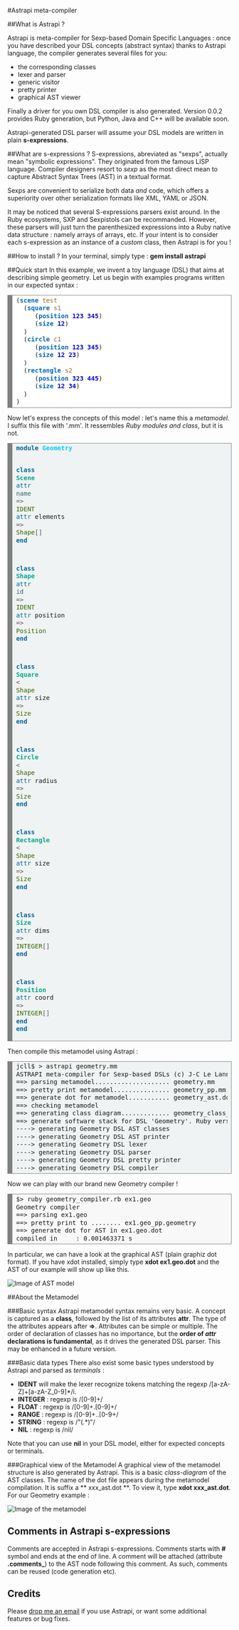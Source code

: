 #Astrapi meta-compiler

##What is Astrapi ?

Astrapi is meta-compiler for Sexp-based Domain Specific Languages : once you have described your DSL concepts (abstract syntax) thanks to Astrapi language, the compiler generates several files for you:

* the corresponding classes
* lexer and parser
* generic visitor
* pretty printer
* graphical AST viewer

Finally a driver for you own DSL compiler is also generated. Version 0.0.2 provides Ruby generation, but Python, Java and C++ will be available soon.

Astrapi-generated DSL parser will assume your DSL models are written in plain **s-expressions**.

##What are s-expressions ?
S-expressions, abreviated as \"sexps\", actually mean \"symbolic expressions\". They originated from the famous LISP language. Compiler designers resort to  *sexp* as the most direct mean to capture Abstract Syntax Trees (AST) in a textual format.

Sexps are convenient to serialize both data *and* code, which offers a superiority over other serialization formats like XML, YAML or JSON.  

It may be noticed that several S-expressions parsers exist around. In the Ruby ecosystems, SXP and Sexpistols can be recommanded. However, these parsers will just turn the parenthesized expressions into a Ruby native data structure : namely arrays of arrays, etc. If your intent is to consider each s-expression as an instance of a *custom* class, then Astrapi is for you !

##How to install ?
In your terminal, simply type : **gem install astrapi**

##Quick start
In this example, we invent a toy language (DSL) that aims at describing simple geometry. Let us begin with examples programs written in our expected syntax :

<!-- HTML generated using hilite.me -->
<div style="background: #ffffff; overflow:auto;width:auto;border:solid gray;border-width:.1em .1em .1em .8em;padding:.2em .6em;"><pre style="margin: 0; line-height: 125%">(<span style="color: #0066BB; font-weight: bold">scene</span> <span style="color: #996633">test</span>
  (<span style="color: #0066BB; font-weight: bold">square</span> <span style="color: #996633">s1</span>
     (<span style="color: #0066BB; font-weight: bold">position</span> <span style="color: #0000DD; font-weight: bold">123</span> <span style="color: #0000DD; font-weight: bold">345</span>)
     (<span style="color: #0066BB; font-weight: bold">size</span> <span style="color: #0000DD; font-weight: bold">12</span>)
  )
  (<span style="color: #0066BB; font-weight: bold">circle</span> <span style="color: #996633">c1</span>
     (<span style="color: #0066BB; font-weight: bold">position</span> <span style="color: #0000DD; font-weight: bold">123</span> <span style="color: #0000DD; font-weight: bold">345</span>)
     (<span style="color: #0066BB; font-weight: bold">size</span> <span style="color: #0000DD; font-weight: bold">12</span> <span style="color: #0000DD; font-weight: bold">23</span>)
  )
  (<span style="color: #0066BB; font-weight: bold">rectangle</span> <span style="color: #996633">s2</span>
     (<span style="color: #0066BB; font-weight: bold">position</span> <span style="color: #0000DD; font-weight: bold">323</span> <span style="color: #0000DD; font-weight: bold">445</span>)
     (<span style="color: #0066BB; font-weight: bold">size</span> <span style="color: #0000DD; font-weight: bold">12</span> <span style="color: #0000DD; font-weight: bold">34</span>)
  )
)
</pre></div>

Now let\'s express the concepts of this model : let\'s name this a *metamodel*. I suffix this file with \'.mm\'. It ressembles *Ruby modules and class*, but it is not.

<!-- HTML generated using hilite.me --><div style="background: #f0f3f3; overflow:auto;width:auto;border:solid gray;border-width:.1em .1em .1em .8em;padding:.2em .6em;"><pre style="margin: 0; line-height: 125%"><span style="color: #006699; font-weight: bold">module</span> <span style="color: #00CCFF; font-weight: bold">Geometry</span>

  <span style="color: #006699; font-weight: bold">class</span> <span style="color: #00AA88; font-weight: bold">Scene</span>
    <span style="color: #006699">attr</span> <span style="color: #336666">name</span> <span style="color: #555555">=&gt;</span> <span style="color: #336600">IDENT</span>
    <span style="color: #006699">attr</span> elements <span style="color: #555555">=&gt;</span> <span style="color: #336600">Shape</span><span style="color: #555555">[]</span>
  <span style="color: #006699; font-weight: bold">end</span>

  <span style="color: #006699; font-weight: bold">class</span> <span style="color: #00AA88; font-weight: bold">Shape</span>
    <span style="color: #006699">attr</span> <span style="color: #336666">id</span> <span style="color: #555555">=&gt;</span> <span style="color: #336600">IDENT</span>
    <span style="color: #006699">attr</span> position <span style="color: #555555">=&gt;</span> <span style="color: #336600">Position</span>
  <span style="color: #006699; font-weight: bold">end</span>

  <span style="color: #006699; font-weight: bold">class</span> <span style="color: #00AA88; font-weight: bold">Square</span> <span style="color: #555555">&lt;</span> <span style="color: #336600">Shape</span>
    <span style="color: #006699">attr</span> size <span style="color: #555555">=&gt;</span> <span style="color: #336600">Size</span>
  <span style="color: #006699; font-weight: bold">end</span>

  <span style="color: #006699; font-weight: bold">class</span> <span style="color: #00AA88; font-weight: bold">Circle</span> <span style="color: #555555">&lt;</span> <span style="color: #336600">Shape</span>
    <span style="color: #006699">attr</span> radius <span style="color: #555555">=&gt;</span> <span style="color: #336600">Size</span>
  <span style="color: #006699; font-weight: bold">end</span>

  <span style="color: #006699; font-weight: bold">class</span> <span style="color: #00AA88; font-weight: bold">Rectangle</span> <span style="color: #555555">&lt;</span> <span style="color: #336600">Shape</span>
    <span style="color: #006699">attr</span> size <span style="color: #555555">=&gt;</span> <span style="color: #336600">Size</span>
  <span style="color: #006699; font-weight: bold">end</span>

  <span style="color: #006699; font-weight: bold">class</span> <span style="color: #00AA88; font-weight: bold">Size</span>
    <span style="color: #006699">attr</span> dims <span style="color: #555555">=&gt;</span> <span style="color: #336600">INTEGER</span><span style="color: #555555">[]</span>
  <span style="color: #006699; font-weight: bold">end</span>

  <span style="color: #006699; font-weight: bold">class</span> <span style="color: #00AA88; font-weight: bold">Position</span>
     <span style="color: #006699">attr</span> coord <span style="color: #555555">=&gt;</span> <span style="color: #336600">INTEGER</span><span style="color: #555555">[]</span>
  <span style="color: #006699; font-weight: bold">end</span>
<span style="color: #006699; font-weight: bold">end</span>
</pre></div>



Then compile this metamodel using Astrapi :

<!-- HTML generated using hilite.me -->
<div style="background: #f0f3f3; overflow:auto;width:auto;border:solid gray;border-width:.1em .1em .1em .8em;padding:.2em .6em;"><pre style="margin: 0; line-height: 125%">
jcll$ > astrapi geometry.mm
ASTRAPI meta-compiler for Sexp-based DSLs (c) J-C Le Lann 2016
==&gt; parsing metamodel.................... geometry.mm
==&gt; pretty print metamodel............... geometry_pp.mm
==&gt; generate dot for metamodel........... geometry_ast.dot
==&gt; checking metamodel
==&gt; generating class diagram............. geometry_class_diagram.dot
==&gt; generate software stack for DSL &#39;Geometry&#39;. Ruby version
----&gt; generating Geometry DSL AST classes
----&gt; generating Geometry DSL AST printer
----&gt; generating Geometry DSL lexer
----&gt; generating Geometry DSL parser
----&gt; generating Geometry DSL pretty printer
----&gt; generating Geometry DSL compiler
</pre></div>

Now we can play with our brand new Geometry compiler !

<!-- HTML generated using hilite.me -->
<div style="background: #f8f8f8; overflow:auto;width:auto;border:solid gray;border-width:.1em .1em .1em .8em;padding:.2em .6em;"><pre style="margin: 0; line-height: 125%">$&gt; ruby geometry_compiler.rb ex1.geo
Geometry compiler
==&gt; parsing ex1.geo
==&gt; pretty print to ........ ex1.geo_pp.geometry
==&gt; generate dot for AST in ex1.geo.dot
compiled in     : 0.001463371 s
</pre></div>

In particular, we can have a look at the graphical AST (plain graphiz dot format). If you have xdot installed, simply type **xdot ex1.geo.dot** and the AST of our example will show up like this.

![Image of AST model](/doc/ex1.geo.png)

##About the Metamodel

###Basic syntax
Astrapi metamodel syntax remains very basic. A concept is captured as a **class**, followed by the list of its attributes **attr**. The type of the attributes appears after **=>**. Attributes can be simple or multiple. The order of declaration of classes has no importance, but the **order of *attr* declarations is fundamental**, as it drives the generated DSL parser. This may be enhanced in a future version.

###Basic data types
There also exist some basic types understood by Astrapi and parsed as *terminals* :

* **IDENT** will make the lexer recognize tokens matching the regexp /[a-zA-Z]+[a-zA-Z_0-9]*/i.
* **INTEGER** : regexp is /[0-9]+/
* **FLOAT** : regexp is /[0-9]+\.[0-9]+/
* **RANGE** : regexp is /[0-9]+..[0-9+/
* **STRING** : regexp is /\"(.*)\"/
* **NIL** : regexp is /nil/

Note that you can use **nil** in your DSL model, either for expected concepts or terminals.

###Graphical view of the Metamodel
A graphical view of the metamodel structure is also generated by Astrapi. This is a basic *class-diagram* of the AST classes. The name of the dot file appears during the metamodel compilation. It is suffix a ** xxx_ast.dot **.
To view it, type **xdot xxx_ast.dot**. For our Geometry example :

![Image of the metamodel](./img/geometry_class_diagram.png)

## Comments in Astrapi s-expressions
Comments are accepted in Astrapi s-expressions. Comments starts with **#** symbol and ends at the end of line. A comment will be attached (attribute **.comments_**) to the AST node following this comment. As such, comments can be reused (code generation etc).

## Credits
Please <a href="mailto:lelannje@ensta-bretagne.fr">drop me an email</a> if you use Astrapi, or want some additional features or bug fixes.
